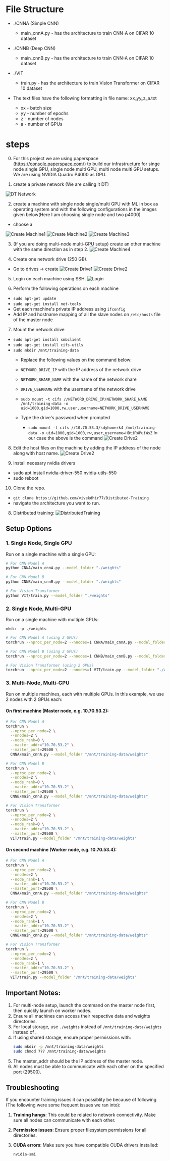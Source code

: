 # File Structure
 - ./CNNA (Simple CNN)
    - main_cnnA.py - has the architecture to train CNN-A on CIFAR 10 dataset
 - ./CNNB (Deep CNN)
    - main_cnnB.py - has the architecture to train CNN-A on CIFAR 10 dataset
 - ./VIT
    - train.py - has the architecture to train Vision Transformer on CIFAR 10 dataset

 - The text files have the following formatting in file name:
   xx_yy_z_a.txt
   - xx - batch size
   - yy - number of epochs
   - z - number of nodes
   - a - number of GPUs

# steps 
0. For this project we are using paperspace (https://console.paperspace.com/) to build our infrastructure for singe node single GPU, single node multi GPU, multi node multi GPU setups. We are using NVIDIA Quadro P4000 as GPU.

1. create a private network (We are calling it DT)

![DT Network](Steps/Step1.png)


2. create a machine with single node single/multi GPU with ML in box as operating system and with the following configurations in the images given below(Here I am choosing single node and two p4000)
 - choose a 

![Create Machine1](Steps/Step2.png)
![Create Machine2](Steps/Step3.png)
![Create Machine3](Steps/Step4.png)


3. (If you are doing multi-node multi-GPU setup) create an other machine with the same direction as in step 2.
![Create Machine4](Steps/Step5.png)

4.  Create one network drive (250 GB).
 - Go to drives -> create 
 ![Create Drive1](Steps/Step6.png)
 ![Create Drive2](Steps/Step7.png)


5. Login on each machine using SSH.
 ![Login](Steps/Step8.png)

6. Perform the following operations on each machine
- `sudo apt-get update` 
- `sudo apt-get install net-tools`
- Get each machine's private IP address using `ifconfig`
- Add IP and hostname mapping of all the slave nodes on `/etc/hosts` file of the master node

7. Mount the network drive
- `sudo apt-get install smbclient`
- `sudo apt-get install cifs-utils`
- `sudo mkdir /mnt/training-data`
  - Replace the following values on the command below:
  - `NETWORD_DRIVE_IP` with the IP address of the network drive
  - `NETWORK_SHARE_NAME` with the name of the network share
  - `DRIVE_USERNAME` with the username of the network drive
  - `sudo mount -t cifs //NETWORD_DRIVE_IP/NETWORK_SHARE_NAME /mnt/training-data -o uid=1000,gid=1000,rw,user,username=NETWORK_DRIVE_USERNAME` 
  - Type the drive's password when prompted


    - `sudo mount -t cifs //10.70.53.3/sdyhomerk4 /mnt/training-data -o uid=1000,gid=1000,rw,user,username=HBtiRWPuiWsZ` In our case the above is the command
 ![Create Drive2](Steps/Step7.png)


8. Edit the host files on the machine by adding the IP address of the node along with host name. 
 ![Create Drive2](Steps/Step9.png)

9. Install necesary nvidia drivers
 - sudo apt install nvidia-driver-550 nvidia-utils-550
 - sudo reboot


10. Clone the repo.
 - `git clone https://github.com/vivekdhir77/Distibuted-Training`
 - navigate the architecture you want to run.


8. Distributed training:
 ![DistributedTraining](Steps/DistributedTraining.png)


## Setup Options

### 1. Single Node, Single GPU

Run on a single machine with a single GPU:

```bash
# For CNN Model A
python CNNA/main_cnnA.py --model_folder "./weights"

# For CNN Model B
python CNNB/main_cnnB.py --model_folder "./weights"

# For Vision Transformer
python VIT/train.py --model_folder "./weights"
```

### 2. Single Node, Multi-GPU

Run on a single machine with multiple GPUs:

`mkdir -p ./weights`

```bash
# For CNN Model A (using 2 GPUs)
torchrun --nproc_per_node=2 --nnodes=1 CNNA/main_cnnA.py --model_folder "./weights"

# For CNN Model B (using 2 GPUs)
torchrun --nproc_per_node=2 --nnodes=1 CNNB/main_cnnB.py --model_folder "./weights"

# For Vision Transformer (using 2 GPUs)
torchrun --nproc_per_node=2 --nnodes=1 VIT/train.py --model_folder "./weights"
```

### 3. Multi-Node, Multi-GPU

Run on multiple machines, each with multiple GPUs. In this example, we use 2 nodes with 2 GPUs each:

#### On first machine (Master node, e.g. 10.70.53.2):

```bash
# For CNN Model A
torchrun \
  --nproc_per_node=2 \
  --nnodes=2 \
  --node_rank=0 \
  --master_addr="10.70.53.2" \
  --master_port=29500 \
  CNNA/main_cnnA.py --model_folder "/mnt/training-data/weights"

# For CNN Model B
torchrun \
  --nproc_per_node=2 \
  --nnodes=2 \
  --node_rank=0 \
  --master_addr="10.70.53.2" \
  --master_port=29500 \
  CNNB/main_cnnB.py --model_folder "/mnt/training-data/weights"

# For Vision Transformer
torchrun \
  --nproc_per_node=2 \
  --nnodes=2 \
  --node_rank=0 \
  --master_addr="10.70.53.2" \
  --master_port=29500 \
  VIT/train.py --model_folder "/mnt/training-data/weights"
```

#### On second machine (Worker node, e.g. 10.70.53.4):

```bash
# For CNN Model A
torchrun \
  --nproc_per_node=2 \
  --nnodes=2 \
  --node_rank=1 \
  --master_addr="10.70.53.2" \
  --master_port=29500 \
  CNNA/main_cnnA.py --model_folder "/mnt/training-data/weights"

# For CNN Model B
torchrun \
  --nproc_per_node=2 \
  --nnodes=2 \
  --node_rank=1 \
  --master_addr="10.70.53.2" \
  --master_port=29500 \
  CNNB/main_cnnB.py --model_folder "/mnt/training-data/weights"

# For Vision Transformer
torchrun \
  --nproc_per_node=2 \
  --nnodes=2 \
  --node_rank=1 \
  --master_addr="10.70.53.2" \
  --master_port=29500 \
  VIT/train.py --model_folder "/mnt/training-data/weights"
```

## Important Notes:

1. For multi-node setup, launch the command on the master node first, then quickly launch on worker nodes.
2. Ensure all machines can access their respective data and weights directories.
3. For local storage, use `./weights` instead of `/mnt/training-data/weights` instead of .
4. If using shared storage, ensure proper permissions with:
   ```bash
   sudo mkdir -p /mnt/training-data/weights
   sudo chmod 777 /mnt/training-data/weights
   ```
5. The master_addr should be the IP address of the master node.
6. All nodes must be able to communicate with each other on the specified port (29500).

## Troubleshooting

If you encounter training issues it can possiblity be because of following (The following were some frequent issues we ran into):

1. **Training hangs**: This could be related to network connectivity. Make sure all nodes can communicate with each other.

2. **Permission issues**: Ensure proper filesystem permissions for all directories.

3. **CUDA errors**: Make sure you have compatible CUDA drivers installed:
   ```bash
   nvidia-smi
   ```
